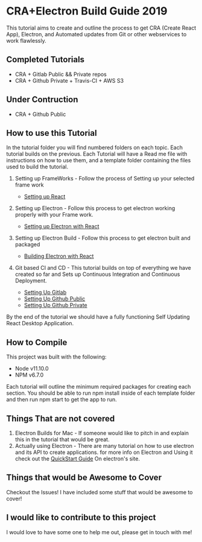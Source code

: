 # CRA+Electron Build Guide 2019

This tutorial aims to create and outline the process to get CRA (Create React App), Electron, and Automated updates from Git or other webservices to work flawlessly.

## Completed Tutorials

- CRA + Gitlab Public && Private repos
- CRA + Github Private + Travis-CI + AWS S3

## Under Contruction

- CRA + Github Public

## How to use this Tutorial

In the tutorial folder you will find numbered folders on each topic. Each tutorial builds on the previous. Each Tutorial will have a Read me file with instructions on how to use them, and a template folder containing the files used to build the tutorial.

1. Setting up FrameWorks - Follow the process of Setting up your selected frame work
     - [Setting up React](https://github.com/StevenDixonDev/Electron-Build-Guide/tree/master/Tutorials/%231A_SettingUpReact)

2. Setting up Electron - Follow this process to get electron working properly with your Frame work.

    - [Setting up Electron with React](https://github.com/StevenDixonDev/Electron-Build-Guide/tree/master/Tutorials/%232A_SettingUpElectronReact)

3. Setting up Electron Build - Follow this process to get electron built and packaged

    - [Building Electron with React](https://github.com/StevenDixonDev/Electron-Build-Guide/tree/master/Tutorials/%233A_SettingUpElectronReactBuild)    

4. Git based CI and CD  - This tutorial builds on top of everything we have created so far and Sets up Continuous Integration and Continuous Deployment.

    - [Setting Up Gitlab ](https://github.com/StevenDixonDev/Electron-Build-Guide/tree/master/Tutorials/%234A_SettingUpGitlab)
    - [Setting Up Github Public](https://github.com/StevenDixonDev/Electron-Build-Guide/tree/master/Tutorials/%234B_SettingUpGithubPublic)
    - [Setting Up Github Private](https://github.com/StevenDixonDev/Electron-Build-Guide/tree/master/Tutorials/%234B_SettingUpGithubPrivate)

By the end of the tutorial we should have a fully functioning Self Updating React Desktop Application.

## How to Compile

This project was built with the following:

- Node v11.10.0
- NPM v6.7.0

Each tutorial will outline the minimum required packages for creating each section. You should be able to run npm install inside of each template folder and then run npm start to get the app to run.

## Things That are not covered

1. Electron Builds for Mac - If someone would like to pitch in and explain this in the tutorial that would be great.
2. Actually using Electron - There are many tutorial on how to use electron and its API to create applications. for more info on Electron and Using it check out the [QuickStart Guide](https://electronjs.org/docs/tutorial/quick-start) On electron's site.

## Things that would be Awesome to Cover

Checkout the Issues! I have included some stuff that would be awesome to cover!

## I would like to contribute to this project

I would love to have some one to help me out, please get in touch with me!
